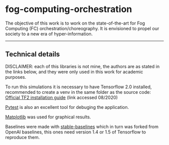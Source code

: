 # fog-computing-orchestration

The objective of this work is to work on the state-of-the-art for Fog Computing (FC) orchestration/choreography. It is envisioned to propel our society to a new era of hyper-information.


---


## Technical details
  
DISCLAIMER: each of this libraries is not mine, the authors are as stated in the links below, and they were only used in this work for academic purposes.  

To run this simulations it is necessary to have Tensorflow 2.0 installed, recommended to create a venv in the same folder as the source code:
[Official TF2 installation guide](https://www.tensorflow.org/install/pip#virtual-environment-install) (link accessed 08/2020)  
  
[Pytest](https://docs.pytest.org/en/stable/getting-started.html) is also an excellent tool for debuging the application.  
  
[Matplotlib](https://matplotlib.org/) was used for graphical results.

Baselines were made with [stable-baselines](https://github.com/hill-a/stable-baselines) which in turn was forked from OpenAI baselines, this ones need version 1.4 or 1.5 of Tensorflow to reproduce them.

